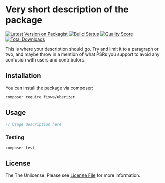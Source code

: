 # Very short description of the package

[![Latest Version on Packagist](https://img.shields.io/packagist/v/fixwa/uberizer.svg?style=flat-square)](https://packagist.org/packages/fixwa/uberizer)
[![Build Status](https://img.shields.io/travis/fixwa/uberizer/master.svg?style=flat-square)](https://travis-ci.org/fixwa/uberizer)
[![Quality Score](https://img.shields.io/scrutinizer/g/fixwa/uberizer.svg?style=flat-square)](https://scrutinizer-ci.com/g/fixwa/uberizer)
[![Total Downloads](https://img.shields.io/packagist/dt/fixwa/uberizer.svg?style=flat-square)](https://packagist.org/packages/fixwa/uberizer)

This is where your description should go. Try and limit it to a paragraph or two, and maybe throw in a mention of what PSRs you support to avoid any confusion with users and contributors.

## Installation

You can install the package via composer:

```bash
composer require fixwa/uberizer
```

## Usage

``` php
// Usage description here
```

### Testing

``` bash
composer test
```


## License

The The Unlicense. Please see [License File](LICENSE.md) for more information.
